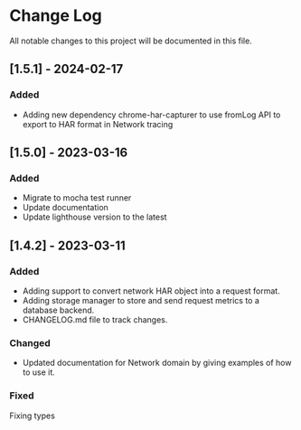 # Change Log

All notable changes to this project will be documented in this file.

## [1.5.1] - 2024-02-17

### Added

- Adding new dependency chrome-har-capturer to use fromLog API to export to HAR format in Network tracing

## [1.5.0] - 2023-03-16

### Added

- Migrate to mocha test runner
- Update documentation
- Update lighthouse version to the latest

## [1.4.2] - 2023-03-11

### Added

- Adding support to convert network HAR object into a request format.
- Adding storage manager to store and send request metrics to a database backend.
- CHANGELOG.md file to track changes.

### Changed

- Updated documentation for Network domain by giving examples of how to use it.

### Fixed

Fixing types
